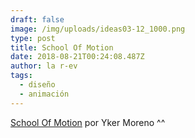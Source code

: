 ```yaml
---
draft: false
image: /img/uploads/ideas03-12_1000.png
type: post
title: School Of Motion
date: 2018-08-21T00:24:08.487Z
author: la r-ev
tags:
  - diseño
  - animación
---
```

[School Of Motion](http://www.ykermoreno.com/School-Of-Motion) por Yker Moreno ^^
